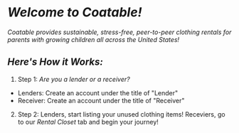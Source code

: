 # _Welcome to Coatable!_

*Coatable provides sustainable, stress-free, peer-to-peer clothing rentals for parents with growing children all across the United States!*

## _Here's How it Works:_

1. Step 1: *Are you a lender or a receiver?* 
  * Lenders: Create an account under the title of "Lender"
  * Receiver: Create an account under the title of "Receiver"
2. Step 2: Lenders, start listing your unused clothing items! Receviers, go to our _Rental Closet_ tab and begin your journey!
